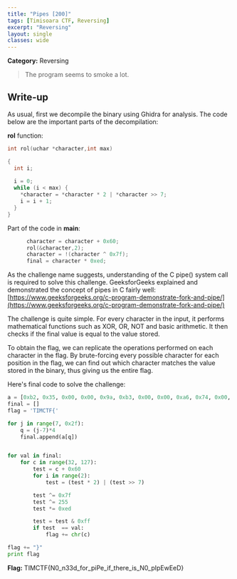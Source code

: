 ```yaml
---
title: "Pipes [200]"
tags: [Timisoara CTF, Reversing]
excerpt: "Reversing"
layout: single
classes: wide
--- 
```


**Category:** Reversing 

> The program seems to smoke a lot.

## Write-up
As usual, first we decompile the binary using Ghidra for analysis. The code below are the important parts of the decompilation:

**rol** function:
```c
int rol(uchar *character,int max)

{
  int i;
  
  i = 0;
  while (i < max) {
    *character = *character * 2 | *character >> 7;
    i = i + 1;
  }
}
```
Part of the code in **main**:
```c
      character = character + 0x60;
      rol(&character,2);
      character = !(character ^ 0x7f);
      final = character * 0xed;
```

As the challenge name suggests, understanding of the C pipe() system call is required to solve this challenge. GeeksforGeeks explained and demonstrated the concept of pipes in C fairly well: [https://www.geeksforgeeks.org/c-program-demonstrate-fork-and-pipe/](https://www.geeksforgeeks.org/c-program-demonstrate-fork-and-pipe/)  

The challenge is quite simple. For every character in the input, it performs mathematical functions such as XOR, OR, NOT and basic arithmetic. It then checks if the final value is equal to the value stored.  

To obtain the flag, we can replicate the operations performed on each character in the flag. By brute-forcing every possible character for each position in the flag, we can find out which character matches the value stored in the binary, thus giving us the entire flag. 

Here's final code to solve the challenge:
```python
a = [0xb2, 0x35, 0x00, 0x00, 0x9a, 0xb3, 0x00, 0x00, 0xa6, 0x74, 0x00, 0x00, 0x1f, 0xad, 0x00, 0x00, 0xb6, 0xbe, 0x00, 0x00, 0xb6, 0xbe, 0x00, 0x00, 0x17, 0x88, 0x00, 0x00, 0xa6, 0x74, 0x00, 0x00, 0x7f, 0x8f, 0x00, 0x00, 0xd3, 0xb0, 0x00, 0x00, 0xef, 0xbb, 0x00, 0x00, 0xa6, 0x74, 0x00, 0x00, 0x87, 0xb4, 0x00, 0x00, 0x9b, 0x9a, 0x00, 0x00, 0x1a, 0x3d, 0x00, 0x00, 0xcb, 0x8b, 0x00, 0x00, 0xa6, 0x74, 0x00, 0x00, 0x9b, 0x9a, 0x00, 0x00, 0x7f, 0x8f, 0x00, 0x00, 0xa6, 0x74, 0x00, 0x00, 0x57, 0xc3, 0x00, 0x00, 0xe7, 0x96, 0x00, 0x00, 0xcb, 0x8b, 0x00, 0x00, 0xef, 0xbb, 0x00, 0x00, 0xcb, 0x8b, 0x00, 0x00, 0xa6, 0x74, 0x00, 0x00, 0x9b, 0x9a, 0x00, 0x00, 0xa3, 0xbf, 0x00, 0x00, 0xa6, 0x74, 0x00, 0x00, 0xb2, 0x35, 0x00, 0x00, 0x9a, 0xb3, 0x00, 0x00, 0xa6, 0x74, 0x00, 0x00, 0x87, 0xb4, 0x00, 0x00, 0x2e, 0x23, 0x00, 0x00, 0x87, 0xb4, 0x00, 0x00, 0x5e, 0x14, 0x00, 0x00, 0x73, 0xce, 0x00, 0x00, 0x5e, 0x14, 0x00, 0x00, 0xcb, 0x8b, 0x00, 0x00, 0xaa, 0x10, 0x00, 0x00]
final = []
flag = 'TIMCTF{'

for j in range(7, 0x2f):
    q = (j-7)*4
    final.append(a[q])


for val in final:
    for c in range(32, 127):
        test = c + 0x60
        for i in range(2):
            test = (test * 2) | (test >> 7)

        test ^= 0x7f
        test ^= 255
        test *= 0xed

        test = test & 0xff
        if test  == val:
            flag += chr(c)

flag += "}"
print flag

```

**Flag:** TIMCTF{N0_n33d_for_piPe_if_there_is_N0_pIpEwEeD}